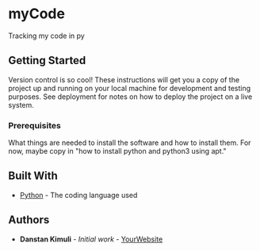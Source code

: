 # myCode
Tracking my code in py

## Getting Started
Version control is so cool!
These instructions will get you a copy of the project up and running on your local machine
for development and testing purposes. See deployment for notes on how to deploy the project
on a live system.

### Prerequisites

What things are needed to install the software and how to install them. For now, maybe copy in
"how to install python and python3 using apt."

## Built With

* [Python](https://www.python.org/) - The coding language used

## Authors

* **Danstan Kimuli** - *Initial work* - [YourWebsite](https://danstankimuli.netlify.app/)
